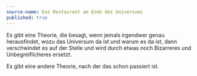 ```yaml
---
source-name: Das Restaurant am Ende des Universums
published: true
---
```


<p>Es gibt eine Theorie, die besagt, wenn jemals irgendwer genau herausfindet, wozu das Universum da ist und warum es da ist, dann verschwindet es auf der Stelle und wird durch etwas noch Bizarreres und Unbegreiflicheres ersetzt.</p>

<p>Es gibt eine andere Theorie, nach der das schon passiert ist.</p>


